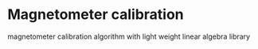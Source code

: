 # Magnetometer calibration
 magnetometer calibration algorithm with light weight linear algebra library
